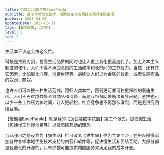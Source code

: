 ```yaml
---
title: 范式2：🐼慢熊猫EasePanda
subTitle: 基于本地优先技术，辅助自主自省团结互助养生慢生活
pubDate: 2025-03-26
updatedDate: 2025-03-31
tags: [🐈逍遥猫, 💛范式]
level: 2
top: 2
---
```


生活本不该这么快这么忙。

科技是把双刃剑，提高生活品质的同时也让人更工具化更高速化了。加上资本主义制度的催化，人们不得不承受高昂的生活成本和长时间的工作压力。当然，还有其它因素，比如攀比心理，消费欲望等。最终让人们成为金钱的奴隶，或者说是商品的奴隶，商奴。

也许人们可以换一种生活范式，回归人类本性，回归更可靠可控更保险的慢速生活。人们不再过度依赖金钱商品和消费，而是互相帮助来解决很多问题，这样也可以少一些工作压力和时间，让人更轻松，社会竞争也不再那么激烈，而是更讲究团结互助。

【慢熊猫EasePanda】就是我的【逍遥猫数字花园】第二个范式，提倡慢生活（包括慢工作慢消费等）以及团结互助的理念。

为此我用之前设立的【猫生活】栏目改名【猫生堡】作为主要平台，在里面慢慢添加各种各样本地优先技术支持的内容和软件等，促进慢生活和团结互助。大部分都是轻量化的开源的，只有少数可能提供增值服务来满足我的成本开支。
